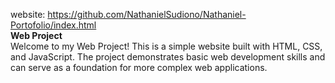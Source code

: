 website: https://github.com/NathanielSudiono/Nathaniel-Portofolio/index.html<br>
<b>Web Project</b><br>
Welcome to my Web Project! This is a simple website built with HTML, CSS, and JavaScript. The project demonstrates basic web development skills and can serve as a foundation for more complex web applications.
